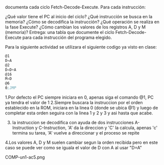 documenta cada ciclo Fetch-Decode-Execute. Para cada instrucción:

¿Qué valor tiene el PC al inicio del ciclo?
¿Qué instrucción se busca en la memoria?
¿Cómo se decodifica la instrucción?
¿Qué operación se realiza en la fase Execute? ¿Cómo cambian los valores de los registros A, D y M (memoria)?
Entrega: una tabla que documente el ciclo Fetch-Decode-Execute para cada instrucción del programa elegido.

Para la siguiente actividad se utilizara el siguiente codigo ya visto en clase:

```asm
@1 
D=A 
@2 
D=D+A 
@16 
M=D 
@6 
0;JMP
```
1.Por defecto el PC siempre iniciara en 0, apenas siga el comando @1, PC ya tendra el valor de 1 
2.Siempre buscara la instruccion por el orden establecido en la ROM, iniciara en la linea 0 (donde se ubica @1) y luego de completar esta orden seguira con la linea 1 y 2 y 3 y asi hasta que acabe.

3. la instruccion se decodifica con ayuda de dos instrucciones A-Instruction y C-Instruction, 'A' da la direccion y 'C' la calcula, apenas 'c' termina su tarea, 'A' vuelve a direccionar y el proceso se repite
   
4.Los valores A, D y M suelen cambiar segun la orden recibida pero en este caso se puede ver como se iguala el valor de D con A al usar "D=A"


COMP-un1-ac5.png


